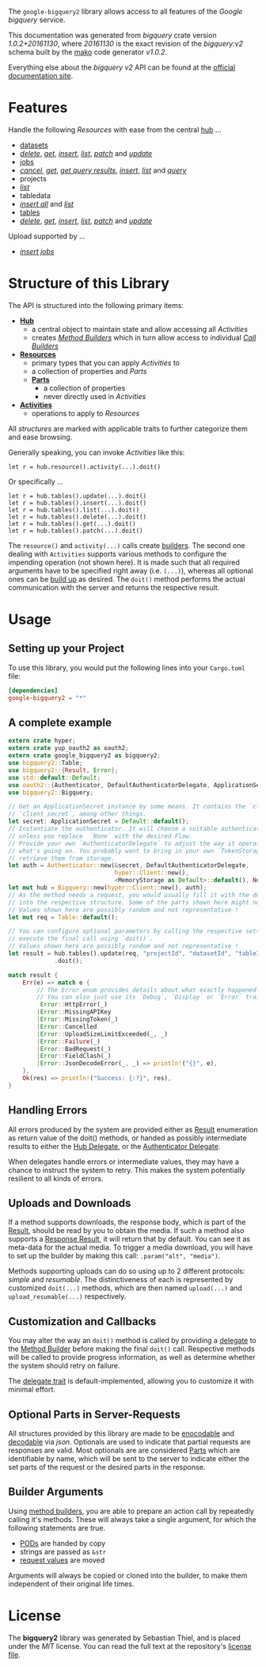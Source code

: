 <!---
DO NOT EDIT !
This file was generated automatically from 'src/mako/api/README.md.mako'
DO NOT EDIT !
-->
The `google-bigquery2` library allows access to all features of the *Google bigquery* service.

This documentation was generated from *bigquery* crate version *1.0.2+20161130*, where *20161130* is the exact revision of the *bigquery:v2* schema built by the [mako](http://www.makotemplates.org/) code generator *v1.0.2*.

Everything else about the *bigquery* *v2* API can be found at the
[official documentation site](https://cloud.google.com/bigquery/).
# Features

Handle the following *Resources* with ease from the central [hub](https://docs.rs/google-bigquery2/1.0.2+20161130/google_bigquery2/struct.Bigquery.html) ... 

* [datasets](https://docs.rs/google-bigquery2/1.0.2+20161130/google_bigquery2/struct.Dataset.html)
 * [*delete*](https://docs.rs/google-bigquery2/1.0.2+20161130/google_bigquery2/struct.DatasetDeleteCall.html), [*get*](https://docs.rs/google-bigquery2/1.0.2+20161130/google_bigquery2/struct.DatasetGetCall.html), [*insert*](https://docs.rs/google-bigquery2/1.0.2+20161130/google_bigquery2/struct.DatasetInsertCall.html), [*list*](https://docs.rs/google-bigquery2/1.0.2+20161130/google_bigquery2/struct.DatasetListCall.html), [*patch*](https://docs.rs/google-bigquery2/1.0.2+20161130/google_bigquery2/struct.DatasetPatchCall.html) and [*update*](https://docs.rs/google-bigquery2/1.0.2+20161130/google_bigquery2/struct.DatasetUpdateCall.html)
* [jobs](https://docs.rs/google-bigquery2/1.0.2+20161130/google_bigquery2/struct.Job.html)
 * [*cancel*](https://docs.rs/google-bigquery2/1.0.2+20161130/google_bigquery2/struct.JobCancelCall.html), [*get*](https://docs.rs/google-bigquery2/1.0.2+20161130/google_bigquery2/struct.JobGetCall.html), [*get query results*](https://docs.rs/google-bigquery2/1.0.2+20161130/google_bigquery2/struct.JobGetQueryResultCall.html), [*insert*](https://docs.rs/google-bigquery2/1.0.2+20161130/google_bigquery2/struct.JobInsertCall.html), [*list*](https://docs.rs/google-bigquery2/1.0.2+20161130/google_bigquery2/struct.JobListCall.html) and [*query*](https://docs.rs/google-bigquery2/1.0.2+20161130/google_bigquery2/struct.JobQueryCall.html)
* projects
 * [*list*](https://docs.rs/google-bigquery2/1.0.2+20161130/google_bigquery2/struct.ProjectListCall.html)
* tabledata
 * [*insert all*](https://docs.rs/google-bigquery2/1.0.2+20161130/google_bigquery2/struct.TabledataInsertAllCall.html) and [*list*](https://docs.rs/google-bigquery2/1.0.2+20161130/google_bigquery2/struct.TabledataListCall.html)
* [tables](https://docs.rs/google-bigquery2/1.0.2+20161130/google_bigquery2/struct.Table.html)
 * [*delete*](https://docs.rs/google-bigquery2/1.0.2+20161130/google_bigquery2/struct.TableDeleteCall.html), [*get*](https://docs.rs/google-bigquery2/1.0.2+20161130/google_bigquery2/struct.TableGetCall.html), [*insert*](https://docs.rs/google-bigquery2/1.0.2+20161130/google_bigquery2/struct.TableInsertCall.html), [*list*](https://docs.rs/google-bigquery2/1.0.2+20161130/google_bigquery2/struct.TableListCall.html), [*patch*](https://docs.rs/google-bigquery2/1.0.2+20161130/google_bigquery2/struct.TablePatchCall.html) and [*update*](https://docs.rs/google-bigquery2/1.0.2+20161130/google_bigquery2/struct.TableUpdateCall.html)


Upload supported by ...

* [*insert jobs*](https://docs.rs/google-bigquery2/1.0.2+20161130/google_bigquery2/struct.JobInsertCall.html)



# Structure of this Library

The API is structured into the following primary items:

* **[Hub](https://docs.rs/google-bigquery2/1.0.2+20161130/google_bigquery2/struct.Bigquery.html)**
    * a central object to maintain state and allow accessing all *Activities*
    * creates [*Method Builders*](https://docs.rs/google-bigquery2/1.0.2+20161130/google_bigquery2/trait.MethodsBuilder.html) which in turn
      allow access to individual [*Call Builders*](https://docs.rs/google-bigquery2/1.0.2+20161130/google_bigquery2/trait.CallBuilder.html)
* **[Resources](https://docs.rs/google-bigquery2/1.0.2+20161130/google_bigquery2/trait.Resource.html)**
    * primary types that you can apply *Activities* to
    * a collection of properties and *Parts*
    * **[Parts](https://docs.rs/google-bigquery2/1.0.2+20161130/google_bigquery2/trait.Part.html)**
        * a collection of properties
        * never directly used in *Activities*
* **[Activities](https://docs.rs/google-bigquery2/1.0.2+20161130/google_bigquery2/trait.CallBuilder.html)**
    * operations to apply to *Resources*

All *structures* are marked with applicable traits to further categorize them and ease browsing.

Generally speaking, you can invoke *Activities* like this:

```Rust,ignore
let r = hub.resource().activity(...).doit()
```

Or specifically ...

```ignore
let r = hub.tables().update(...).doit()
let r = hub.tables().insert(...).doit()
let r = hub.tables().list(...).doit()
let r = hub.tables().delete(...).doit()
let r = hub.tables().get(...).doit()
let r = hub.tables().patch(...).doit()
```

The `resource()` and `activity(...)` calls create [builders][builder-pattern]. The second one dealing with `Activities` 
supports various methods to configure the impending operation (not shown here). It is made such that all required arguments have to be 
specified right away (i.e. `(...)`), whereas all optional ones can be [build up][builder-pattern] as desired.
The `doit()` method performs the actual communication with the server and returns the respective result.

# Usage

## Setting up your Project

To use this library, you would put the following lines into your `Cargo.toml` file:

```toml
[dependencies]
google-bigquery2 = "*"
```

## A complete example

```Rust
extern crate hyper;
extern crate yup_oauth2 as oauth2;
extern crate google_bigquery2 as bigquery2;
use bigquery2::Table;
use bigquery2::{Result, Error};
use std::default::Default;
use oauth2::{Authenticator, DefaultAuthenticatorDelegate, ApplicationSecret, MemoryStorage};
use bigquery2::Bigquery;

// Get an ApplicationSecret instance by some means. It contains the `client_id` and 
// `client_secret`, among other things.
let secret: ApplicationSecret = Default::default();
// Instantiate the authenticator. It will choose a suitable authentication flow for you, 
// unless you replace  `None` with the desired Flow.
// Provide your own `AuthenticatorDelegate` to adjust the way it operates and get feedback about 
// what's going on. You probably want to bring in your own `TokenStorage` to persist tokens and
// retrieve them from storage.
let auth = Authenticator::new(&secret, DefaultAuthenticatorDelegate,
                              hyper::Client::new(),
                              <MemoryStorage as Default>::default(), None);
let mut hub = Bigquery::new(hyper::Client::new(), auth);
// As the method needs a request, you would usually fill it with the desired information
// into the respective structure. Some of the parts shown here might not be applicable !
// Values shown here are possibly random and not representative !
let mut req = Table::default();

// You can configure optional parameters by calling the respective setters at will, and
// execute the final call using `doit()`.
// Values shown here are possibly random and not representative !
let result = hub.tables().update(req, "projectId", "datasetId", "tableId")
             .doit();

match result {
    Err(e) => match e {
        // The Error enum provides details about what exactly happened.
        // You can also just use its `Debug`, `Display` or `Error` traits
         Error::HttpError(_)
        |Error::MissingAPIKey
        |Error::MissingToken(_)
        |Error::Cancelled
        |Error::UploadSizeLimitExceeded(_, _)
        |Error::Failure(_)
        |Error::BadRequest(_)
        |Error::FieldClash(_)
        |Error::JsonDecodeError(_, _) => println!("{}", e),
    },
    Ok(res) => println!("Success: {:?}", res),
}

```
## Handling Errors

All errors produced by the system are provided either as [Result](https://docs.rs/google-bigquery2/1.0.2+20161130/google_bigquery2/enum.Result.html) enumeration as return value of 
the doit() methods, or handed as possibly intermediate results to either the 
[Hub Delegate](https://docs.rs/google-bigquery2/1.0.2+20161130/google_bigquery2/trait.Delegate.html), or the [Authenticator Delegate](https://docs.rs/yup-oauth2/*/yup_oauth2/trait.AuthenticatorDelegate.html).

When delegates handle errors or intermediate values, they may have a chance to instruct the system to retry. This 
makes the system potentially resilient to all kinds of errors.

## Uploads and Downloads
If a method supports downloads, the response body, which is part of the [Result](https://docs.rs/google-bigquery2/1.0.2+20161130/google_bigquery2/enum.Result.html), should be
read by you to obtain the media.
If such a method also supports a [Response Result](https://docs.rs/google-bigquery2/1.0.2+20161130/google_bigquery2/trait.ResponseResult.html), it will return that by default.
You can see it as meta-data for the actual media. To trigger a media download, you will have to set up the builder by making
this call: `.param("alt", "media")`.

Methods supporting uploads can do so using up to 2 different protocols: 
*simple* and *resumable*. The distinctiveness of each is represented by customized 
`doit(...)` methods, which are then named `upload(...)` and `upload_resumable(...)` respectively.

## Customization and Callbacks

You may alter the way an `doit()` method is called by providing a [delegate](https://docs.rs/google-bigquery2/1.0.2+20161130/google_bigquery2/trait.Delegate.html) to the 
[Method Builder](https://docs.rs/google-bigquery2/1.0.2+20161130/google_bigquery2/trait.CallBuilder.html) before making the final `doit()` call. 
Respective methods will be called to provide progress information, as well as determine whether the system should 
retry on failure.

The [delegate trait](https://docs.rs/google-bigquery2/1.0.2+20161130/google_bigquery2/trait.Delegate.html) is default-implemented, allowing you to customize it with minimal effort.

## Optional Parts in Server-Requests

All structures provided by this library are made to be [enocodable](https://docs.rs/google-bigquery2/1.0.2+20161130/google_bigquery2/trait.RequestValue.html) and 
[decodable](https://docs.rs/google-bigquery2/1.0.2+20161130/google_bigquery2/trait.ResponseResult.html) via *json*. Optionals are used to indicate that partial requests are responses 
are valid.
Most optionals are are considered [Parts](https://docs.rs/google-bigquery2/1.0.2+20161130/google_bigquery2/trait.Part.html) which are identifiable by name, which will be sent to 
the server to indicate either the set parts of the request or the desired parts in the response.

## Builder Arguments

Using [method builders](https://docs.rs/google-bigquery2/1.0.2+20161130/google_bigquery2/trait.CallBuilder.html), you are able to prepare an action call by repeatedly calling it's methods.
These will always take a single argument, for which the following statements are true.

* [PODs][wiki-pod] are handed by copy
* strings are passed as `&str`
* [request values](https://docs.rs/google-bigquery2/1.0.2+20161130/google_bigquery2/trait.RequestValue.html) are moved

Arguments will always be copied or cloned into the builder, to make them independent of their original life times.

[wiki-pod]: http://en.wikipedia.org/wiki/Plain_old_data_structure
[builder-pattern]: http://en.wikipedia.org/wiki/Builder_pattern
[google-go-api]: https://github.com/google/google-api-go-client

# License
The **bigquery2** library was generated by Sebastian Thiel, and is placed 
under the *MIT* license.
You can read the full text at the repository's [license file][repo-license].

[repo-license]: https://github.com/Byron/google-apis-rsblob/master/LICENSE.md
